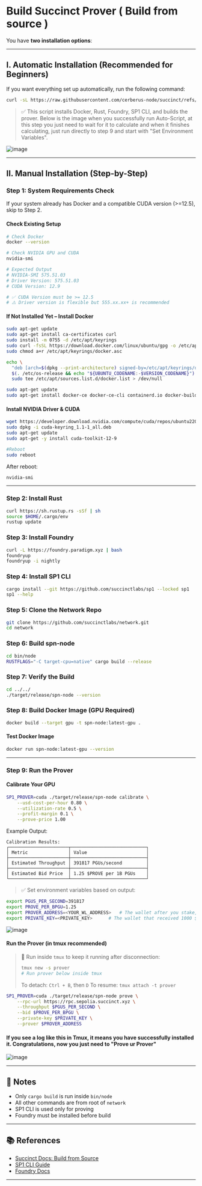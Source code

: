 # Build Succinct Prover ( Build from source )

You have **two installation options**:

---

## I. Automatic Installation (Recommended for Beginners)

If you want everything set up automatically, run the following command:

```bash
curl -sL https://raw.githubusercontent.com/cerberus-node/succinct/refs/heads/main/auto-install.sh -o auto-install.sh && chmod +x auto-install.sh && bash auto-install.sh
```

> ✅ This script installs Docker, Rust, Foundry, SP1 CLI, and builds the prover. Below is the image when you successfully run Auto-Script, at this step you just need to wait for it to calculate and when it finishes calculating, just run directly to step 9 and start with "Set Environment Variables".

![image](https://github.com/user-attachments/assets/2f8d7cb3-2b63-4998-90ff-f41a2cc76fef)

---

## II. Manual Installation (Step-by-Step)

### Step 1: System Requirements Check

If your system already has Docker and a compatible CUDA version (>=12.5), skip to Step 2.

#### Check Existing Setup

```bash
# Check Docker
docker --version

# Check NVIDIA GPU and CUDA
nvidia-smi

# Expected Output
# NVIDIA-SMI 575.51.03
# Driver Version: 575.51.03
# CUDA Version: 12.9

# ✅ CUDA Version must be >= 12.5
# ⚠️ Driver version is flexible but 555.xx.xx+ is recommended
```

#### If Not Installed Yet – Install Docker

```bash
sudo apt-get update
sudo apt-get install ca-certificates curl
sudo install -m 0755 -d /etc/apt/keyrings
sudo curl -fsSL https://download.docker.com/linux/ubuntu/gpg -o /etc/apt/keyrings/docker.asc
sudo chmod a+r /etc/apt/keyrings/docker.asc

echo \
  "deb [arch=$(dpkg --print-architecture) signed-by=/etc/apt/keyrings/docker.asc] https://download.docker.com/linux/ubuntu \
  $(. /etc/os-release && echo "${UBUNTU_CODENAME:-$VERSION_CODENAME}") stable" | \
  sudo tee /etc/apt/sources.list.d/docker.list > /dev/null

sudo apt-get update
sudo apt-get install docker-ce docker-ce-cli containerd.io docker-buildx-plugin docker-compose-plugin
```

#### Install NVIDIA Driver & CUDA

```bash
wget https://developer.download.nvidia.com/compute/cuda/repos/ubuntu2204/x86_64/cuda-keyring_1.1-1_all.deb
sudo dpkg -i cuda-keyring_1.1-1_all.deb
sudo apt-get update
sudo apt-get -y install cuda-toolkit-12-9

#Reboot
sudo reboot
```

After reboot:

```bash
nvidia-smi
```

---

### Step 2: Install Rust

```bash
curl https://sh.rustup.rs -sSf | sh
source $HOME/.cargo/env
rustup update
```

### Step 3: Install Foundry

```bash
curl -L https://foundry.paradigm.xyz | bash
foundryup
foundryup -i nightly
```

### Step 4: Install SP1 CLI

```bash
cargo install --git https://github.com/succinctlabs/sp1 --locked sp1
sp1 --help
```

### Step 5: Clone the Network Repo

```bash
git clone https://github.com/succinctlabs/network.git
cd network
```

### Step 6: Build spn-node

```bash
cd bin/node
RUSTFLAGS="-C target-cpu=native" cargo build --release
```

### Step 7: Verify the Build

```bash
cd ../../
./target/release/spn-node --version
```

### Step 8: Build Docker Image (GPU Required)

```bash
docker build --target gpu -t spn-node:latest-gpu .
```

#### Test Docker Image

```bash
docker run spn-node:latest-gpu --version
```

---

### Step 9: Run the Prover

#### Calibrate Your GPU

```bash
SP1_PROVER=cuda ./target/release/spn-node calibrate \
    --usd-cost-per-hour 0.80 \
    --utilization-rate 0.5 \
    --profit-margin 0.1 \
    --prove-price 1.00
```

Example Output:

```
Calibration Results:
┌──────────────────────┬────────────────────────────┐
│ Metric               │ Value                      │
├──────────────────────┼────────────────────────────┤
│ Estimated Throughput │ 391817 PGUs/second         │
├──────────────────────┼────────────────────────────┤
│ Estimated Bid Price  │ 1.25 $PROVE per 1B PGUs    │
└──────────────────────┴────────────────────────────┘
```

> ✅ Set environment variables based on output:

```bash
export PGUS_PER_SECOND=391817
export PROVE_PER_BPGU=1.25
export PROVER_ADDRESS=<YOUR_WL_ADDRESS>   # The wallet after you stake, your Prover wallet 
export PRIVATE_KEY=<PRIVATE_KEY>      # The wallet that received 1000 $PROVE
```
![image](https://github.com/user-attachments/assets/687eb700-36ab-409e-8231-4dca23c2e048)

#### Run the Prover (in tmux recommended)

> 🧠 Run inside `tmux` to keep it running after disconnection:
>
> ```bash
> tmux new -s prover
> # Run prover below inside tmux
> ```
>
> To detach: `Ctrl + B`, then `D`
> To resume: `tmux attach -t prover`

```bash
SP1_PROVER=cuda ./target/release/spn-node prove \
    --rpc-url https://rpc.sepolia.succinct.xyz \
    --throughput $PGUS_PER_SECOND \
    --bid $PROVE_PER_BPGU \
    --private-key $PRIVATE_KEY \
    --prover $PROVER_ADDRESS
```

#### If you see a log like this in Tmux, it means you have successfully installed it. Congratulations, now you just need to "Prove ur Prover"

![image](https://github.com/user-attachments/assets/de2f8c33-df39-496d-b891-81c433822f22)

---

## 🔎 Notes

* Only `cargo build` is run inside `bin/node`
* All other commands are from root of `network`
* SP1 CLI is used only for proving
* Foundry must be installed before build

---

## 📚 References

* [Succinct Docs: Build from Source](https://docs.succinct.xyz/docs/provers/installation/build-from-source)
* [SP1 CLI Guide](https://docs.succinct.xyz/docs/sp1/getting-started/install)
* [Foundry Docs](https://getfoundry.sh/)

---
